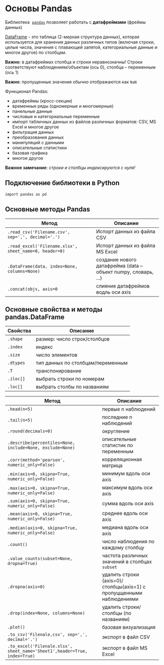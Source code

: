 # Основы Pandas

Библиотека  [`pandas`](https://pandas.pydata.org) позволяет работать с **датафреймами** (фреймы данных)

[DataFrame](https://pandas.pydata.org/docs/getting_started/intro_tutorials/01_table_oriented.html)  - это таблица (2-мерная структура данных), которая используется для хранения данных различных типов  (включая строки, целые числа, значения с плавающей запятой, категориальные данные и многое другое) по столбцам.

**Важно**: в датафреймах столбца и строки неравнозначны! Строки соответствуют наблюдениям/объектам (ось 0), столбца – переменным (ось 1)

**Важно**: пропущенные значения обычно отображаются как `NaN`

Функционал Pandas:

- датафреймы (кросс-секции)
- временные ряды (одномерные и многомерные)
- панельные данные
- числовые и категориальные переменные
- импорт табличных данных из файлов различных форматов: CSV, MS Excel и многое другое
- фильтрация данных
- преобразования данных
- манипуляций с данными
- описательные статистики
- базовая графика
- многое другое

**Важное замечание**: *строки и столбцы индексируются с нуля!*



## Подключение библиотеки в Python

`import pandas as pd`

## Основные методы Pandas

|Метод|Описание|
|-|-|
|`.read_csv('Filename.csv', sep=',', decimal='.')`|Испорт данных из файла CSV|
|`.read_excel('Filename.xlsx', sheet_name=0, header=0)`|Испорт данных из файла MS Excel|
|`.DataFrame(data, index=None, columns=None)`|создание нового датафрейма (data – объект numpy, словарь, ...)|
|`.concat(objs, axis=0`| слияние датафреймов водль оси axis|

## Основные свойства и методы pandas.DataFrame

|Свойства|Описание|
|-|-|
|`.shape`|размер: число строк/столбцов|
|`.index`|индекс|
|`.size`|число элементов|
|`.dtypes`|тип данных по столбцам/переменным|
|`.T`|транспонирование|
|`.iloc[]`|выбрать строки по номерам|
|`.loc[]`|выбрать столбы по названиям|


|Метод|Описание|
|-|-|
|`.head(n=5)`|первые n наблюдений|
|`.tail(n=5)`|последние n наблюдений|
|`.round(decimals=0)`| округление|
|`.describe(percentiles=None, include=None, exclude=None)`|описательные статистик по переменным|
|`.corr(method='pearson', numeric_only=False)`| корреляционная матрица|
|`.min(axis=0, skipna=True, numeric_only=False)`| минимум вдоль оси axis|
|`.max(axis=0, skipna=True, numeric_only=False)`| максимум вдоль оси axis|
|`.sum(axis=0, skipna=True, numeric_only=False)`| сумма вдоль оси axis|
|`.mean(axis=0, skipna=True, numeric_only=False)`| среднее вдоль оси axis|
|`.median(axis=0, skipna=True, numeric_only=False)`|медиана вдоль оси axis|
|`.count()`| число наблюдения по каждому столбцу|
|`.value_counts(subset=None, dropna=True)`| частота различных значений в столбцах `subset`|
|`.dropna(axis=0)`| удалить строки (axis=0)/столбцы(axis=1) с пропуцщенными наблюдениями|
|`.drop(index=None, columns=None)`| удалить строки/столбцы (по названиям)|
|`.plot()`|базовая визуализация|
|`.to_csv('Filenale,csv', sep=',', decimal='.')`| экспорт в файл CSV|
|`.to_excel('Filenale.xlsx', sheet_name='Sheet1',header=True, index=True)`| экспорт в файл MS Excel|
